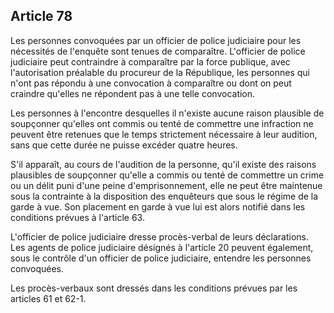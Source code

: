 Article 78
----
Les personnes convoquées par un officier de police judiciaire pour les
nécessités de l'enquête sont tenues de comparaître. L'officier de police
judiciaire peut contraindre à comparaître par la force publique, avec
l'autorisation préalable du procureur de la République, les personnes qui n'ont
pas répondu à une convocation à comparaître ou dont on peut craindre qu'elles ne
répondent pas à une telle convocation.

Les personnes à l'encontre desquelles il n'existe aucune raison plausible de
soupçonner qu'elles ont commis ou tenté de commettre une infraction ne peuvent
être retenues que le temps strictement nécessaire à leur audition, sans que
cette durée ne puisse excéder quatre heures.

S'il apparaît, au cours de l'audition de la personne, qu'il existe des raisons
plausibles de soupçonner qu'elle a commis ou tenté de commettre un crime ou un
délit puni d'une peine d'emprisonnement, elle ne peut être maintenue sous la
contrainte à la disposition des enquêteurs que sous le régime de la garde à vue.
Son placement en garde à vue lui est alors notifié dans les conditions prévues à
l'article 63.

L'officier de police judiciaire dresse procès-verbal de leurs déclarations. Les
agents de police judiciaire désignés à l'article 20 peuvent également, sous le
contrôle d'un officier de police judiciaire, entendre les personnes convoquées.

Les procès-verbaux sont dressés dans les conditions prévues par les articles 61
et 62-1.
